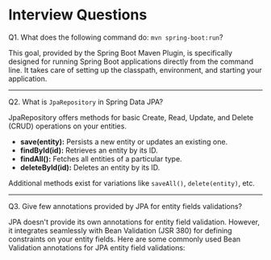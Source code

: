 # Interview Questions

Q1. What does the following command do: `mvn spring-boot:run`?

This goal, provided by the Spring Boot Maven Plugin, is specifically designed for running Spring Boot applications directly from the command line. It takes care of setting up the classpath, environment, and starting your application.

---

Q2. What is `JpaRepository` in Spring Data JPA?

JpaRepository offers methods for basic Create, Read, Update, and Delete (CRUD) operations on your entities.

- **save(entity):** Persists a new entity or updates an existing one.
- **findById(id):** Retrieves an entity by its ID.
- **findAll():** Fetches all entities of a particular type.
- **deleteById(id):** Deletes an entity by its ID.

Additional methods exist for variations like `saveAll()`, `delete(entity)`, etc.

---

Q3. Give few annotations provided by JPA for entity fields validations?

JPA doesn't provide its own annotations for entity field validation. However, it integrates seamlessly with Bean Validation (JSR 380) for defining constraints on your entity fields. Here are some commonly used Bean Validation annotations for JPA entity field validations:
